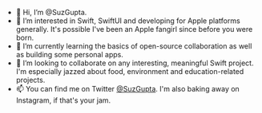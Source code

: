 - 👋 Hi, I’m @SuzGupta.
- 👀 I’m interested in Swift, SwiftUI and developing for Apple platforms generally. It's possible I've been an Apple fangirl since before you were born.
- 🌱 I’m currently learning the basics of open-source collaboration as well as building some personal apps.
- 💞️ I’m looking to collaborate on any interesting, meaningful Swift project. I'm especially jazzed about food, environment and education-related projects.
- 📫 You can find me on Twitter [@SuzGupta](https://twitter.com/SuzGupta). I'm also baking away on Instagram, if that's your jam.

<!---
SuzGupta/SuzGupta is a ✨ special ✨ repository because its `README.md` (this file) appears on your GitHub profile.
You can click the Preview link to take a look at your changes.
--->
